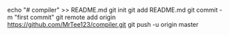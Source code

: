 echo "# compiler" >> README.md
git init
git add README.md
git commit -m "first commit"
git remote add origin https://github.com/MrTee123/compiler.git
git push -u origin master
